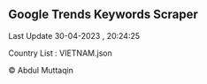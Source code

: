

## Google Trends Keywords Scraper 
 
Last Update 30-04-2023 , 20:24:25

Country List :
VIETNAM.json



© Abdul Muttaqin 
